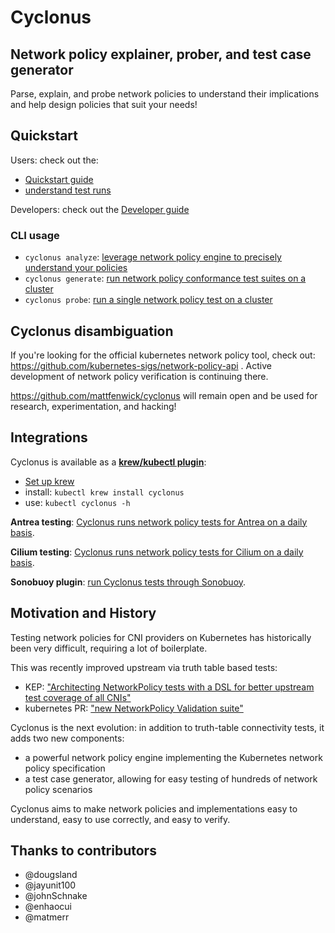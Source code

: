 # Cyclonus

## Network policy explainer, prober, and test case generator

Parse, explain, and probe network policies to understand their implications and help design
policies that suit your needs!

## Quickstart

Users: check out the:

 - [Quickstart guide](./docs/quickstart.md)
 - [understand test runs](./docs/test-runs.md)

Developers: check out the [Developer guide](./docs/developer-guide.md)

### CLI usage

 - `cyclonus analyze`: [leverage network policy engine to precisely understand your policies](./docs/command-analyze.md)
 - `cyclonus generate`: [run network policy conformance test suites on a cluster](./docs/command-generate.md)
 - `cyclonus probe`: [run a single network policy test on a cluster](./docs/command-probe.md)


## Cyclonus disambiguation

If you're looking for the official kubernetes network policy tool, check out: https://github.com/kubernetes-sigs/network-policy-api .  Active development of network policy verification is continuing there.

https://github.com/mattfenwick/cyclonus will remain open and be used for research, experimentation, and hacking!

## Integrations

Cyclonus is available as a [**krew/kubectl plugin**](https://github.com/mattfenwick/kubectl-cyclonus):

 - [Set up krew](https://krew.sigs.k8s.io/docs/user-guide/quickstart/)
 - install: `kubectl krew install cyclonus`
 - use: `kubectl cyclonus -h`

**Antrea testing**: [Cyclonus runs network policy tests for Antrea on a daily basis](https://github.com/vmware-tanzu/antrea/actions/workflows/netpol_cyclonus.yml).

**Cilium testing**: [Cyclonus runs network policy tests for Cilium on a daily basis](https://github.com/cilium/cilium/pull/14889).

**Sonobuoy plugin**: [run Cyclonus tests through Sonobuoy](./hack/sonobuoy).


## Motivation and History

Testing network policies for CNI providers on Kubernetes has historically been very difficult,
requiring a lot of boilerplate.

This was recently improved upstream via truth table based tests:

 - KEP: ["Architecting NetworkPolicy tests with a DSL for better upstream test coverage of all CNIs"](https://github.com/kubernetes/enhancements/tree/master/keps/sig-network/1611-network-policy-validation)
 - kubernetes PR: ["new NetworkPolicy Validation suite"](https://github.com/kubernetes/kubernetes/pull/91592)

Cyclonus is the next evolution: in addition to truth-table connectivity tests, it adds two new components:
 - a powerful network policy engine implementing the Kubernetes network policy specification
 - a test case generator, allowing for easy testing of hundreds of network policy scenarios

Cyclonus aims to make network policies and implementations easy to understand, easy to use correctly, and easy to verify.

## Thanks to contributors

 - @dougsland
 - @jayunit100
 - @johnSchnake
 - @enhaocui
 - @matmerr
